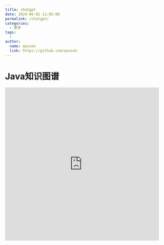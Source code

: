 ```yaml
---
title: chatgpt
date: 2024-06-02 11:05:00
permalink: /chatgpt/
categories:
  - 更多
tags:
  - 
author: 
  name: qouson
  link: https://github.com/qouson
---
```


# Java知识图谱

<iframe src="https://www.processon.com/preview/612cff7e0e3e7412ecc4ca3c" width="100%" height="500" frameborder="0" scrolling="No" leftmargin="0" topmargin="0"></iframe>